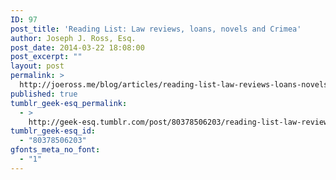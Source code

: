 ```yaml
---
ID: 97
post_title: 'Reading List: Law reviews, loans, novels and Crimea'
author: Joseph J. Ross, Esq.
post_date: 2014-03-22 18:08:00
post_excerpt: ""
layout: post
permalink: >
  http://joeross.me/blog/articles/reading-list-law-reviews-loans-novels-and/
published: true
tumblr_geek-esq_permalink:
  - >
    http://geek-esq.tumblr.com/post/80378506203/reading-list-law-reviews-loans-novels-and
tumblr_geek-esq_id:
  - "80378506203"
gfonts_meta_no_font:
  - "1"
---
```

